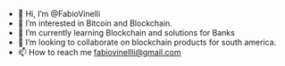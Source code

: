 - 👋 Hi, I’m @FabioVinelli
- 👀 I’m interested in Bitcoin and Blockchain.
- 🌱 I’m currently learning Blockchain and solutions for Banks
- 💞️ I’m looking to collaborate on blockchain products for south america.
- 📫 How to reach me fabiovinellli@gmail.com

<!---
FabioVinelli/FabioVinelli is a ✨ special ✨ repository because its `README.md` (this file) appears on your GitHub profile.
You can click the Preview link to take a look at your changes.
--->

